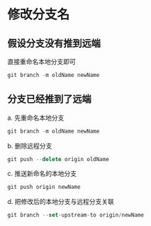# 修改分支名

## 假设分支没有推到远端

直接重命名本地分支即可

```ts
git branch -m oldName newName
```

## 分支已经推到了远端

a. 先重命名本地分支

```ts
git branch -m oldName newName
```

b. 删除远程分支

```ts
git push --delete origin oldName
```

c. 推送新命名的本地分支

```ts
git push origin newName
```

d. 把修改后的本地分支与远程分支关联

```ts
git branch --set-upstream-to origin/newName
```